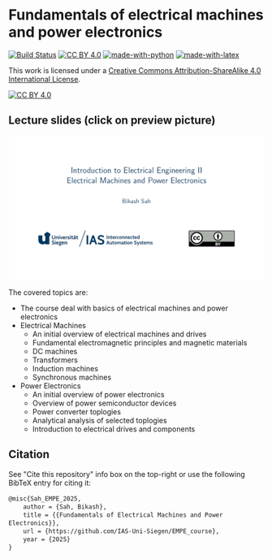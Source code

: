 # Fundamentals of electrical machines and power electronics

[![Build Status](https://github.com/IAS-Uni-Siegen/EMD_Course/actions/workflows/BuildPDFs.yml/badge.svg)](https://github.com/IAS-Uni-Siegen/EMD_Course/actions/workflows/BuildPDFs.yml)
[![CC BY 4.0][cc-by-shield]][cc-by]
[![made-with-python](https://img.shields.io/badge/Made%20with-Python-1f425f.svg)](https://www.python.org/)
[![made-with-latex](https://img.shields.io/badge/Made%20with-LaTeX-1f425f.svg)](https://www.latex-project.org/)
<!--[![DOI](https://zenodo.org/badge/DOI/10.5281/zenodo.14215441.svg)](https://doi.org/10.5281/zenodo.14215441) 
-->



This work is licensed under a
[Creative Commons Attribution-ShareAlike 4.0 International License][cc-by].

[![CC BY 4.0][cc-by-image]][cc-by]

[cc-by]: http://creativecommons.org/licenses/by/4.0/
[cc-by-image]: https://licensebuttons.net/l/by/4.0/88x31.png
[cc-by-shield]: https://img.shields.io/badge/License-CC%20BY%204.0-lightgrey.svg

## Lecture slides (click on preview picture)
<a href="https://ias-uni-siegen.github.io/EMPE_course/lecture.pdf" target="_blank" class="image fit"><img src="misc/Lecture_preview.png" alt=""></a>

The covered topics are:
- The course deal with basics of electrical machines and power electronics
- Electrical Machines
    - An initial overview of electrical machines and drives
    - Fundamental electromagnetic principles and magnetic materials
    - DC machines
    - Transformers
    - Induction machines
    - Synchronous machines
- Power Electronics
    - An initial overview of power electronics
    - Overview of power semiconductor devices
    - Power converter toplogies
    - Analytical analysis of selected toplogies
    - Introduction to electrical drives and components
<!--
## Exercise tasks (click on preview picture)
<a href="https://ias-uni-siegen.github.io/EMD_course/exercise.pdf" target="_blank" class="image fit"><img src="misc/Exercise_preview.png" alt=""></a>

## Exercise tasks including solutions (click on preview picture)
<a href="https://ias-uni-siegen.github.io/EMD_course/exercise_with_solution.pdf" target="_blank" class="image fit"><img src="misc/Exercise_with_solution_preview.png" alt=""></a>

## Exam history

| Exam       | Only Tasks                                  | Tasks with Solutions                            |
|------------|---------------------------------------------|-------------------------------------------------|
| Summer 2024       | [Only Tasks](https://ias-uni-siegen.github.io/EMD_course/summer2024.pdf)   | [Tasks with Solutions](https://ias-uni-siegen.github.io/EMD_course/summer2024_with_solution.pdf) |
| Summer 2024 (mock-up)| [Only Tasks](https://ias-uni-siegen.github.io/EMD_course/summer2024_mock-up.pdf)   | [Tasks with Solutions](https://ias-uni-siegen.github.io/EMD_course/summer2024_mock-up_with_solution.pdf) |
-->

## Citation
See "Cite this repository" info box on the top-right or use the following BibTeX entry for citing it:
```
@misc{Sah_EMPE_2025,
    author = {Sah, Bikash},
    title = {{Fundamentals of Electrical Machines and Power Electronics}},
    url = {https://github.com/IAS-Uni-Siegen/EMPE_course},
    year = {2025}
}
```
